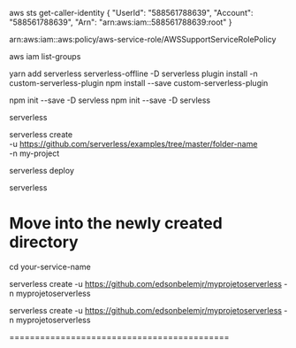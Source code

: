 
aws sts get-caller-identity 
{
    "UserId": "588561788639",
    "Account": "588561788639",
    "Arn": "arn:aws:iam::588561788639:root"
}

arn:aws:iam::aws:policy/aws-service-role/AWSSupportServiceRolePolicy





aws iam list-groups

yarn add serverless serverless-offline -D
serverless plugin install -n custom-serverless-plugin
npm install --save custom-serverless-plugin

npm init --save -D servless
npm init --save -D servless

	
serverless

 serverless create \
  -u https://github.com/serverless/examples/tree/master/folder-name \
  -n my-project


serverless deploy


	
serverless
 
# Move into the newly created directory
cd your-service-name

 serverless create  -u https://github.com/edsonbelemjr/myprojetoserverless  -n myprojetoserverless

  serverless create  -u https://github.com/edsonbelemjr/myprojetoserverless  -n myprojetoserverless

  ===========================================


  